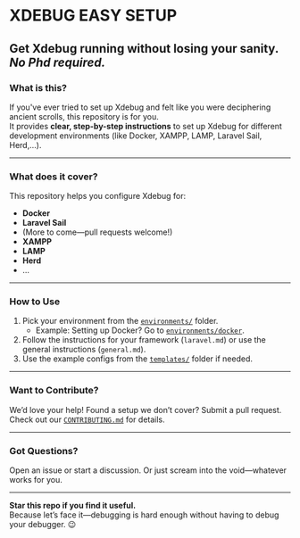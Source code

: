 # XDEBUG EASY SETUP

**Get Xdebug running without losing your sanity.**
*No Phd required.*
---

### **What is this?**  
If you've ever tried to set up Xdebug and felt like you were deciphering ancient scrolls, this repository is for you.  
It provides **clear, step-by-step instructions** to set up Xdebug for different development environments (like Docker, XAMPP, LAMP, Laravel Sail, Herd,...).  

---

### **What does it cover?**  
This repository helps you configure Xdebug for:  
- **Docker**
- **Laravel Sail**  
- (More to come—pull requests welcome!)
- **XAMPP**  
- **LAMP**  
- **Herd**
- ...


---

### **How to Use**  
1. Pick your environment from the [`environments/`](environments/) folder.  
   - Example: Setting up Docker? Go to [`environments/docker`](environments/docker).  
2. Follow the instructions for your framework (`laravel.md`) or use the general instructions (`general.md`).  
3. Use the example configs from the [`templates/`](templates/) folder if needed.  

---


### **Want to Contribute?**  
We’d love your help! Found a setup we don’t cover? Submit a pull request.  
Check out our [`CONTRIBUTING.md`](CONTRIBUTING.md) for details.  

---

### **Got Questions?**  
Open an issue or start a discussion. Or just scream into the void—whatever works for you.  

---

**Star this repo if you find it useful.**  
Because let’s face it—debugging is hard enough without having to debug your debugger. 😉  
